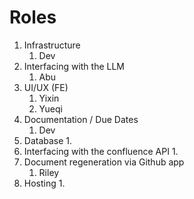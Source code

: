 # Roles

1. Infrastructure
   1. Dev
2. Interfacing with the LLM 
   1. Abu
3. UI/UX (FE)
   1. Yixin
   2. Yueqi
4. Documentation / Due Dates
   1. Dev
5. Database
   1. 
6. Interfacing with the confluence API
   1. 
7. Document regeneration via Github app
   1. Riley
8. Hosting
   1. 
